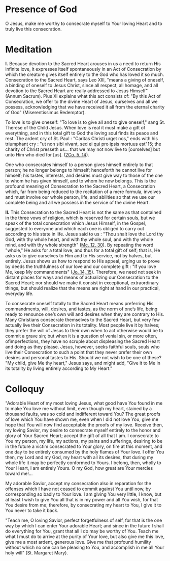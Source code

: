 # Presence of God

O Jesus, make me worthy to consecrate myself to Your loving Heart and to truly live this consecration.

# Meditation

**I.** Because devotion to the Sacred Heart arouses in us a need to return His infinite love, it expresses itself spontaneously in an Act of Consecration by which the creature gives itself entirely to the God who has loved it so much. Consecration to the Sacred Heart, says Leo XIII, "means a giving of oneself, a binding of oneself to Jesus Christ, since all respect, all homage, and all devotion to the Sacred Heart are really addressed to Jesus Himself" (Annum Sacrum). Pius XI explains what this act consists of: "By this Act of Consecration, we offer to the divine Heart of Jesus, ourselves and all we possess, acknowledging that we have received it all from the eternal charity of God" (Miserentissimus Redemptor).

To love is to give oneself: "To love is to give all and to give oneself," sang St. Therese of the Child Jesus. When love is real it must make a gift of everything, and in this total gift to God the loving soul finds its peace and rest. The ardent cry of St. Paul : "Caritas Christi urget nos," ends with his triumphant cry : "ut non sibi vivant, sed ei qui pro ipsis mortuus est"15; the charity of Christ presseth us... that we may not now live to [ourselves] but unto Him who died for [us]. ([2Co. 5, 14](https://vulgata.online/bible/2Co.5?ed=DR2&vfn=DR2.2Co.5.14:vs)).

One who consecrates himself to a person gives himself entirely to that person; he no longer belongs to himself; henceforth he cannot live for himself; his tastes, interests, and desires must give way to those of the one to whom he has given himself, and to whom he now belongs. This is the profound meaning of Consecration to the Sacred Heart, a Consecration which, far from being reduced to the recitation of a mere formula, involves and must involve our whole person, life, and abilities so that we use our complete being and all we possess in the service of the divine Heart.

**II.** This Consecration to the Sacred Heart is not the same as that contained in the three vows of religion, which is reserved for certain souls, but we speak of the total consecration which Jesus Himself, in the Gospel, suggested to everyone and which each one is obliged to carry out according to his state in life. Jesus said to us : "Thou shalt love the Lord thy God, with thy whole heart, and with thy whole soul, and with thy whole mind, and with thy whole strength" ([Mc. 12, 30](https://vulgata.online/bible/Mc.12?ed=DR2&vfn=DR2.Mc.12.30:vs)). By repeating the word "whole," He asks for a total love, and thus for a total gift of self; that is, He asks us to give ourselves to Him and to His service, not by halves, but entirely. Jesus shows us how to respond to His appeal, urging us to prove by deeds the truthfulness of our love and our complete gift : "If you love Me, keep My commandments" ([Jo. 14, 15](https://vulgata.online/bible/Jo.14?ed=DR2&vfn=DR2.Jo.14.15:vs)). Therefore, we need not seek in distant places for ways and means of actualizing our Consecration to the Sacred Heart; nor should we make it consist in exceptional, extraordinary things, but should realize that the means are right at hand in our practical, everyday life.

To consecrate oneself totally to the Sacred Heart means preferring His commandments, will, desires, and tastes, as the norm of one’s life, being ready to renounce one’s own will and desires when they are contrary to His. Many Christians consecrate themselves to the Sacred Heart, but very few actually live their Consecration in its totality. Most people live it by halves; they prefer the will of Jesus to their own when to act otherwise would be to commit a grave sin; but when it is a question of venial sin, or more often, ofimperfections, they have no scruple about displeasing the Sacred Heart and doing as they please. Jesus, however, seeks faithful souls, souls who live their Consecration to such a point that they never prefer their own desires and personal tastes to His. Should we not wish to be one of these? "My child, give Me thy heart," Jesus says, and might add, "Give it to Me in its totality by living entirely according to My Heart."

# Colloquy 

"Adorable Heart of my most loving Jesus, what good have You found in me to make You love me without limit, even though my heart, stained by a thousand faults, was so cold and indifferent toward You? The great proofs of love which You have shown me, even when I did not love You, give me hope that You will now find acceptable the proofs of my love. Receive then, my loving Savior, my desire to consecrate myself entirely to the honor and glory of Your Sacred Heart; accept the gift of all that I am. I consecrate to You my person, my life, my actions, my pains and sufferings, desiring to be in the future a victim consecrated to Your glory, on fire at this moment, and one day to be entirely consumed by the holy flames of Your love. I offer You then, my Lord and my God, my heart with all its desires, that during my whole life it may be perfectly conformed to Yours. I belong, then, wholly to Your Heart, I am entirely Yours. O my God, how great are Your mercies toward me!...

My adorable Savior, accept my consecration also in reparation for the offenses which I have not ceased to commit against You until now, by corresponding so badly to Your love. I am giving You very little, I know, but at least I wish to give You all that is in my power and all You wish, for that You desire from me; therefore, by consecrating my heart to You, I give it to You never to take it back.

"Teach me, O loving Savior, perfect forgetfulness of self, for that is the one way by which I can enter Your adorable Heart; and since in the future I shall do everything for You, grant that all I do may be worthy of You. Teach me what I must do to arrive at the purity of Your love, but also give me this love, give me a most ardent, generous love. Give me that profound humility without which no one can be pleasing to You, and accomplish in me all Your holy will" (St. Margaret Mary).
